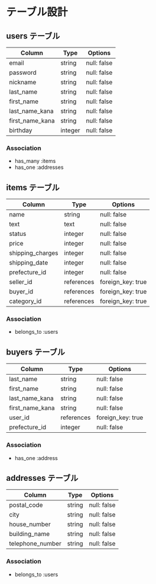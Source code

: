# テーブル設計

## users テーブル

| Column           | Type         |   Options   |
| -----------------| -------------| ----------- |
| email            | string       | null: false |
| password         | string       | null: false |
| nickname         | string       | null: false |
| last_name        | string       | null: false |
| first_name       | string       | null: false |
| last_name_kana   | string       | null: false |
| first_name_kana  | string       | null: false |
| birthday         | integer      | null: false |

### Association

- has_many :items
- has_one :addresses 

## items テーブル

| Column          | Type       | Options           |
| --------------- | ---------- | ----------------- |  
| name            | string     | null: false       | 
| text            | text       | null: false       | 
| status          | integer    | null: false       |
| price           | integer    | null: false       |
|shipping_charges | integer    | null: false       |
|shipping_date    | integer    | null: false       |
|prefecture_id    | integer    | null: false       |
|seller_id        | references | foreign_key: true |
|buyer_id         | references | foreign_key: true |
|category_id      | references | foreign_key: true |

### Association

- belongs_to :users


## buyers テーブル

| Column    | Type       | Options                 |
| --------- | ---------- | ----------------------- |
| last_name       | string     | null: false       |
| first_name      | string     | null: false       |
| last_name_kana  | string     | null: false       |
| first_name_kana | string     | null: false       |
| user_id         | references | foreign_key: true |
| prefecture_id   | integer    | null: false       |

### Association
- has_one :address


## addresses テーブル

| Column           | Type       | Options              |
| ---------------- | ---------- | -------------------- |
| postal_code      | string | null: false              |
| city             | string | null: false              |
| house_number     | string | null: false              |
| building_name    | string | null: false              |
| telephone_number | string | null: false              |

### Association
- belongs_to :users



